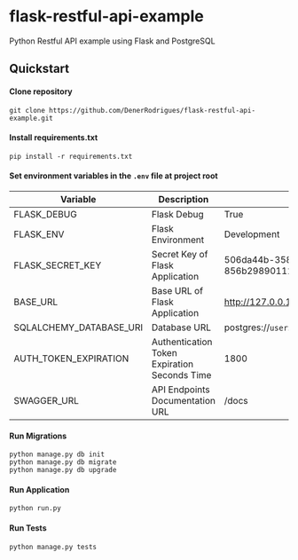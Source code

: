 # flask-restful-api-example
Python Restful API example using Flask and PostgreSQL


Quickstart
----------

#### Clone repository
```shell
git clone https://github.com/DenerRodrigues/flask-restful-api-example.git
```

#### Install requirements.txt

```shell
pip install -r requirements.txt
```

#### Set environment variables in the `.env` file at project root

Variable                | Description                                   | Example
------------------------|---------------------------------------------- |--------------------------------------------------------
FLASK_DEBUG             | Flask Debug                                   | True
FLASK_ENV               | Flask Environment                             | Development
FLASK_SECRET_KEY        | Secret Key of Flask Application               | 506da44b-3587-47af-93c5-856b29890111
BASE_URL                | Base URL of Flask Application                 | http://127.0.0.1:5000
SQLALCHEMY_DATABASE_URI | Database URL                                  | postgres://`user`:`password`@`host`:`5432`/`database`
AUTH_TOKEN_EXPIRATION   | Authentication Token Expiration Seconds Time  | 1800
SWAGGER_URL             | API Endpoints Documentation URL               | /docs

#### Run Migrations
```shell
python manage.py db init
python manage.py db migrate
python manage.py db upgrade
```

#### Run Application
```shell
python run.py
```

#### Run Tests
```shell
python manage.py tests
```
